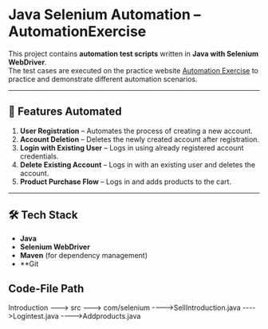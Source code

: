 # Java Selenium Automation – AutomationExercise

This project contains **automation test scripts** written in **Java with Selenium WebDriver**.  
The test cases are executed on the practice website [Automation Exercise](https://www.automationexercise.com/) to practice and demonstrate different automation scenarios.

---

## 🚀 Features Automated
1. **User Registration** – Automates the process of creating a new account.
2. **Account Deletion** – Deletes the newly created account after registration.
3. **Login with Existing User** – Logs in using already registered account credentials.
4. **Delete Existing Account** – Logs in with an existing user and deletes the account.
5. **Product Purchase Flow** – Logs in and adds products to the cart.

---

## 🛠 Tech Stack
- **Java**
- **Selenium WebDriver**
- **Maven** (for dependency management)
- **Git 

## Code-File Path
   Introduction ---> 
                   src ---> 
                          com/selenium
                                     ---->SellIntroduction.java
                                     ---->Logintest.java
                                     ---->Addproducts.java
